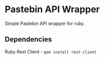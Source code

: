 # Pastebin API Wrapper
Simple Pastebin API wrapper for ruby.

## Dependencies
Ruby Rest Client - `gem install rest-client`

